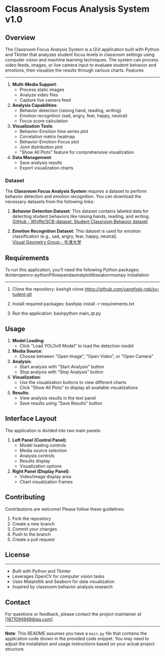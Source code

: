 Classroom Focus Analysis System v1.0
====================================

Overview
--------

The Classroom Focus Analysis System is a GUI application built with Python and Tkinter that analyzes student focus levels in classroom settings using computer vision and machine learning techniques. The system can process video feeds, images, or live camera input to evaluate student behavior and emotions, then visualize the results through various charts.
Features

--------

1. **Multi-Media Support**:
   * Process static images
   * Analyze video files
   * Capture live camera feed
2. **Analysis Capabilities**:
   * Behavior detection (raising hand, reading, writing)
   * Emotion recognition (sad, angry, fear, happy, neutral)
   * Focus score calculation
3. **Visualization Tools**:
   * Behavior-Emotion time series plot
   * Correlation matrix heatmap
   * Behavior-Emotion-Focus plot
   * Joint distribution plot
   * "Show All Plots" feature for comprehensive visualization
4. **Data Management**:
   * Save analysis results
   * Export visualization charts

### Dataset

The **Classroom Focus Analysis System** requires a dataset to perform behavior detection and emotion recognition. You can download the necessary datasets from the following links:

1. **Behavior Detection Dataset**: This dataset contains labeled data for detecting student behaviors like raising hands, reading, and writing.  
   [GitHub - Whiffe/SCB-dataset: Student Classroom Behavior dataset](https://github.com/Whiffe/SCB-dataset.git)

2. **Emotion Recognition Dataset**: This dataset is used for emotion classification (e.g., sad, angry, fear, happy, neutral).  
   [Visual Geometry Group - 牛津大学](https://www.robots.ox.ac.uk/~vgg/data/vgg_face2/)

Requirements
------------

To run this application, you'll need the following Python packages:
    tkinteropencv-pythonPillowpandasmatplotlibseabornnumpy
Installation

------------

1. Clone the repository:
    bashgit clone https://github.com/yangfsds-rgb/sy-tudent.git

2. Install required packages:
    bashpip install -r requirements.txt

3. Run the application:
    bashpython main_qt.py

Usage
-----

1. **Model Loading**:
   * Click "Load YOLOv9 Model" to load the detection model
2. **Media Source**:
   * Choose between "Open Image", "Open Video", or "Open Camera"
3. **Analysis**:
   * Start analysis with "Start Analysis" button
   * Stop analysis with "Stop Analysis" button
4. **Visualization**:
   * Use the visualization buttons to view different charts
   * Click "Show All Plots" to display all available visualizations
5. **Results**:
   * View analysis results in the text panel
   * Save results using "Save Results" button

Interface Layout
----------------

The application is divided into two main panels:

1. **Left Panel (Control Panel)**:
   * Model loading controls
   * Media source selection
   * Analysis controls
   * Results display
   * Visualization options
2. **Right Panel (Display Panel)**:
   * Video/image display area
   * Chart visualization frames

Contributing
------------

Contributions are welcome! Please follow these guidelines:

1. Fork the repository
2. Create a new branch
3. Commit your changes
4. Push to the branch 
5. Create a pull request

License
-------

---------------

* Built with Python and Tkinter
* Leverages OpenCV for computer vision tasks
* Uses Matplotlib and Seaborn for data visualization
* Inspired by classroom behavior analysis research

Contact
-------

For questions or feedback, please contact the project maintainer at [1871094949@qq.com].

* * *

**Note**: This README assumes you have a `main.py` file that contains the application code shown in the provided code snippet. You may need to adjust the installation and usage instructions based on your actual project structure.
